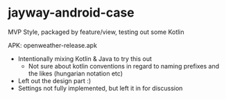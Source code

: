 # jayway-android-case

MVP Style, packaged by feature/view, testing out some Kotlin

APK: openweather-release.apk

- Intentionally mixing Kotlin & Java to try this out
    - Not sure about kotlin conventions in regard to naming prefixes and the likes (hungarian notation etc)
- Left out the design part :)
- Settings not fully implemented, but left it in for discussion